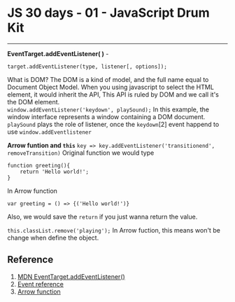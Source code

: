 # JS 30 days - 01 - JavaScript Drum Kit

---

**EventTarget.addEventListener( )** -

```JS
target.addEventListener(type, listener[, options]);
```

What is DOM? The DOM is a kind of model, and the full name equal to Document Object Model. When you using javascript to select the HTML element, it would inherit the API, This API is ruled by DOM and we call it's the DOM element.  
`window.addEventListener('keydown', playSound);`
In this example, the window interface represents a window containing a DOM document. `playSound` plays the role of listener, once the `keydown`[2] event happend to use `window.addEventlistener`

**Arrow funtion and `this`**
`key => key.addEventListener('transitionend', removeTransition)`
Original function we would type

```JS
function greeting(){
    return 'Hello world!';
}
```

In Arrow function

```JS
var greeting = () => {('Hello world!')}
```

Also, we would save the `return` if you just wanna return the value.

`this.classList.remove('playing');`
In Arrow fuction, this means won't be change when define the object.

## Reference

1. [MDN EventTarget.addEventListener()](https://developer.mozilla.org/en-US/docs/Web/API/EventTarget/addEventListener)
2. [Event reference](https://developer.mozilla.org/en-US/docs/Web/Events)
3. [Arrow function](https://developer.mozilla.org/en-US/docs/Web/JavaScript/Reference/Functions/Arrow_functions)
